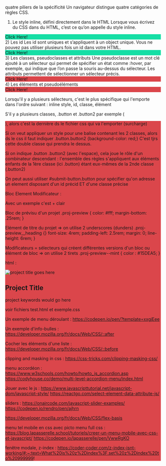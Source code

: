 quatre piliers de la spécificité
Un navigateur distingue quatre catégories de règles CSS.

1) Le style inline, défini directement dans le HTML
Lorsque vous écrivez du CSS dans du HTML, c’est ce qu’on appelle du style inline.

<div style="background-color:#15DEA5;">Click Here!</div>
2) Les id
Les id sont uniques et s’appliquent à un object unique. Vous ne pouvez pas utiliser plusieurs fois un id dans votre HTML.

<style> #submit-button { background-color: #15DEA5; } </style>
<div id="submit-button">Click Here!</div>
3) Les classes, pseudoclasses et attributs
Une pseudoclasse est un mot clé ajouté à un sélecteur qui permet de spécifier un état comme  :hover, par exemple, qui indique que l’on passe la souris au-dessus du sélecteur. Les attributs permettent de sélectionner un sélecteur précis.

<style> .button { background-color: #DB464B; } </style>
<div class="button">Click Here!</div>
4) Les éléments et pseudoéléments
<style> div { background-color: #DB464B; } </style>
<div>Click Here!</div>

Lorsqu'il y a plusieurs sélecteurs, c'est le plus spécifique qui l'emporte dans l'ordre suivant :
inline style, id, classe, élément

S'il y a plusieurs classes, .button et .button2 par exemple (<div class="button button2">), alors 
c'est la dernière ds le fichier css qui va l'emporter (surcharge)

Si on veut appliquer un style pour une balise contenant les 2 classes, alors ds le css il faut
indiquer .button.button2 {background-color: red;} C'est tjrs cette double classe qui prendra le dessus. 

Si on indique .button .button2 (avec l'espace), cela joue le rôle d'un combinateur descendant : l'ensemble des règles s'appliquent aux éléments enfants de la 1ère classe (ici .button) étant eux-mêmes de la 2nde classe (.button2)

On peut aussi utiliser #submit-button.button pour spécifier qu'on adresse un element disposant d'un id précid ET d'une classe précise

Bloc Element Modificateur :

Avec un exemple c'est + clair

Bloc de prévisu d'un projet 
.proj-preview {
    color: #fff;
    margin-bottom: .25rem;
}

Elément de titre du projet => on utilise 2 underscores (dunders)
.proj-preview__heading {}
    font-size: 4rem;
    padding-left: 2.5rem;
    margin: 0;
    line-height: 6rem;
}

Modificateurs = sélecteurs qui créent différentes versions d'un bloc ou élément de bloc
=> on utilise 2 tirets
.proj-preview--mint {
    color : #15DEA5;
}

html :

<section class="proj-prev proj-prev--mint">
    <div class="proj-prev__image">
        <img src="/public/img/photography_1280w.jpg" alt="project title goes here" >
    </div>
    <h1 class="proj-prev__heading">
        Project Title
    </h1>
    <p class="proj-prev__byline">
        project keywords would go here
    </p>
</section>

voir fichiers test.html et exemple.css

Un exemple de menu déroulant :
https://codepen.io/pen/?template=xxgjEee

Un exemple d'info-bulles :
https://developer.mozilla.org/fr/docs/Web/CSS/::after

Cocher les éléments d'une liste :
https://developer.mozilla.org/fr/docs/Web/CSS/::before

clipping and masking in css :
https://css-tricks.com/clipping-masking-css/

menu accordéon :
https://www.w3schools.com/howto/howto_js_accordion.asp
https://codyhouse.co/demo/multi-level-accordion-menu/index.html

Jouer avec le js :
https://www.javascripttutorial.net/javascript-dom/javascript-style/
https://reactgo.com/select-element-data-attribute-js/

sliders :
https://onaircode.com/javascript-slider-examples/
https://codepen.io/rendro/pen/ajhrn


https://developer.mozilla.org/fr/docs/Web/CSS/flex-basis

menu tel mobile en css avec picto menu full css :
https://blog.lapasserelle.school/tutoriels/creer-un-menu-mobile-avec-css-et-javascript/
https://codepen.io/lapasserelle/pen/VwwRgKO


fenêtre modale, z-index :
https://coder-coder.com/z-index-isnt-working/#:~:text=What%20is%20z%2Dindex%3F,set%20z%2Dindex%20to%20999999!




















